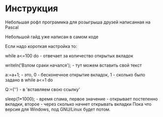 # Инструкция
Небольшая рофл программка для розыгрыша друзей написанная на Pascal

  Небольшой гайд уже написан в самом коде
	
  Если надо короткая настройка то:
	
  while a<=100 do - отвечает за количество открытых вкладок
	
  writeln('Взлом сраки начался'); - тут можем вставить свой текст
	
  a:=a+1; - это, 0 - бесконечное открытие вкладок, 1 - сколько было задано в while a<=1 do
	
  Q:=('') - в 'вставляем свою ссылку'
	
  sleep(1*1000); - время спама, первое значение - открывает постепенно вкладки, второе - через сколько начнет открывать вкладки
Пока что версия для Windows, под GNU/Linux будет потом.
